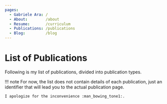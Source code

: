 ```yaml
---
pages:
  - Gabriele Ara: /
  - About:        /about
  - Resume:       /curriculum
  - Publications: /publications
  - Blog:         /blog
---
```


# List of Publications

Following is my list of publications, divided into publication types.

!!! note
    For now, the list does not contain details of each publication, just an identifier that will lead you to the actual publication page.

    I apologize for the inconvenience :man_bowing_tone1:.



<div id='publist'>
</div>

<script>
    function generate_publist() {
        const destination = document.getElementById('publist')
        const sections = document.querySelectorAll('li.md-nav__item--section');
        sections.forEach(section => {
            const outer_elem = section.querySelector('label.md-nav__link')
            if (!outer_elem)
                return;

            const label_elem = outer_elem.querySelector('.md-ellipsis');
            if(!label_elem || !label_elem.firstChild)
                return;

            const label = label_elem.firstChild.nodeValue.trim();
            if (label == 'Posts' || label == 'Archive')
                return;

            const section_title = document.createElement('h2')
            section_title.appendChild(document.createTextNode(label));
            destination.appendChild(section_title);

            const elements = section.querySelectorAll('li.md-nav__item');
            elements.forEach(el => {
                const link = el.querySelector('a[href]');
                const link_span = link.querySelector('.md-ellipsis');
                const text = link_span.firstChild.nodeValue.trim()
                const url = link.href.trim()

                const link_node = document.createElement('a');
                link_node.href = url;
                link_node.appendChild(document.createTextNode(text));

                const element_node = document.createElement('p');
                element_node.appendChild(link_node);
                destination.appendChild(element_node);
            });
        });
    }

    generate_publist();
</script>

<style>
</style>
